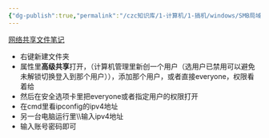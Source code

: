 ```yaml
---
{"dg-publish":true,"permalink":"/czc知识库/1-计算机/1-搞机/windows/SMB局域网共享文件 技巧 smb协议/","dgPassFrontmatter":true,"created":"2024-06-18T17:45:20.039+08:00","updated":"2024-12-08T12:34:12.944+08:00"}
---
```



[网络共享文件笔记](网络共享文件笔记.md)
- 右键新建文件夹
- 属性里**高级共享**打开，（计算机管理里新创一个用户（选用户已禁用可以避免未解锁切换登入到那个用户）），添加那个用户，或者直接everyone，权限看着给
- 然后在安全选项卡里把everyone或者指定用户的权限打开
- 在cmd里看ipconfig的ipv4地址
- 另一台电脑运行里\\\\输入ipv4地址
- 输入账号密码即可